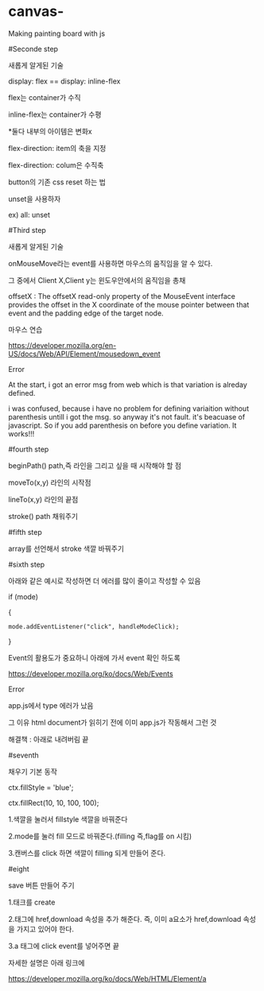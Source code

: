 # canvas-
Making painting board with js

#Seconde step

새롭게 알게된 기술

display: flex == display: inline-flex

flex는 container가 수직

inline-flex는 container가 수평

*둘다 내부의 아이템은 변화x

flex-direction: item의 축을 지정

flex-direction: colum은 수직축

button의 기존 css reset 하는 법

unset을 사용하자 

ex) all: unset


#Third step

새롭게 알게된 기술

onMouseMove라는 event를 사용하면 마우스의 움직임을 알 수 있다.

그 중에서 Client X,Client y는 윈도우안에서의 움직임을 총채

offsetX : The offsetX read-only property of the MouseEvent interface provides the offset in the X coordinate of the mouse pointer between that event and the padding edge of the target node. 

마우스 연습

https://developer.mozilla.org/en-US/docs/Web/API/Element/mousedown_event

Error

At the start, i got an error msg from web which is that variation is alreday defined.

i was confused, because i have no problem for defining variaition without parenthesis untill i got the msg. so anyway it's not fault. it's beacuase of javascript. So if you add parenthesis on before you define variation. It works!!!


#fourth step

beginPath() path,즉 라인을 그리고 싶을 때 시작해야 할 점

moveTo(x,y) 라인의 시작점

lineTo(x,y) 라인의 끝점 

stroke() path 채워주기

#fifth step 

array를 선언해서 stroke 색깔 바꿔주기 

#sixth step

아래와 같은 예시로 작성하면 더 에러를 많이 줄이고 작성할 수 있음

if (mode) 

{

    mode.addEventListener("click", handleModeClick);

}

Event의 활용도가 중요하니 아래에 가서 event 확인 하도록

https://developer.mozilla.org/ko/docs/Web/Events

Error

app.js에서 type 에러가 났음 

그 이유 html document가 읽히기 전에 이미 app.js가 작동해서 그런 것 

해결책 : 아래로 내려버림 끝


#seventh

채우기 기본 동작

ctx.fillStyle = 'blue';

ctx.fillRect(10, 10, 100, 100);

1.색깔을 눌러서 fillstyle 색깔을 바꿔준다

2.mode를 눌러 fill 모드로 바꿔준다.(filling 즉,flag를 on 시킴)

3.캔버스를 click 하면 색깔이 filling 되게 만들어 준다.


#eight

save 버튼 만들어 주기 

1.태크를 create

2.태그에 href,download 속성을 추가 해준다. 즉, 이미 a요소가 href,download 속성을 가지고 있어야 한다.

3.a 태그에 click event를 넣어주면 끝 

자세한 설명은 아래 링크에 

https://developer.mozilla.org/ko/docs/Web/HTML/Element/a
